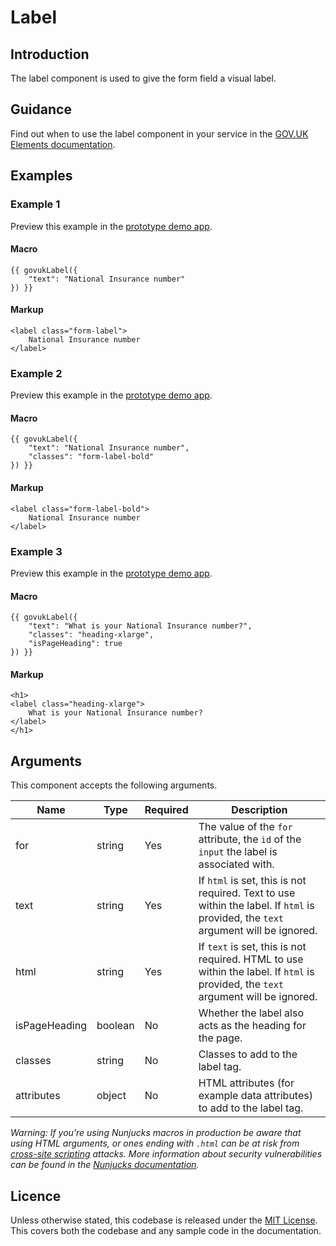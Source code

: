 # Label

## Introduction

The label component is used to give the form field a visual label.

## Guidance

Find out when to use the label component in your service in the [GOV.UK Elements documentation](http://govuk-elements.herokuapp.com/).

## Examples

### Example 1

Preview this example in the [prototype demo app](https://govuk-prototype-kit-macros.herokuapp.com/examples/label/#example-1).

#### Macro
```
{{ govukLabel({
	"text": "National Insurance number"
}) }}
```

#### Markup
```
<label class="form-label">
	National Insurance number
</label>
```

### Example 2

Preview this example in the [prototype demo app](https://govuk-prototype-kit-macros.herokuapp.com/examples/label/#example-2).

#### Macro
```
{{ govukLabel({
	"text": "National Insurance number",
	"classes": "form-label-bold"
}) }}
```

#### Markup
```
<label class="form-label-bold">
	National Insurance number
</label>
```

### Example 3

Preview this example in the [prototype demo app](https://govuk-prototype-kit-macros.herokuapp.com/examples/label/#example-3).

#### Macro
```
{{ govukLabel({
	"text": "What is your National Insurance number?",
	"classes": "heading-xlarge",
	"isPageHeading": true
}) }}
```

#### Markup
```
<h1>
<label class="heading-xlarge">
	What is your National Insurance number?
</label>
</h1>
```

## Arguments

This component accepts the following arguments.

|Name|Type|Required|Description|
|---|---|---|---|
|for|string|Yes|The value of the `for` attribute, the `id` of the `input` the label is associated with.|
|text|string|Yes|If `html` is set, this is not required. Text to use within the label. If `html` is provided, the `text` argument will be ignored.|
|html|string|Yes|If `text` is set, this is not required. HTML to use within the label. If `html` is provided, the `text` argument will be ignored.|
|isPageHeading|boolean|No|Whether the label also acts as the heading for the page.|
|classes|string|No|Classes to add to the label tag.|
|attributes|object|No|HTML attributes (for example data attributes) to add to the label tag.|

*Warning: If you’re using Nunjucks macros in production be aware that using HTML arguments, or ones ending with `.html` can be at risk from [cross-site scripting](https://en.wikipedia.org/wiki/Cross-site_scripting) attacks. More information about security vulnerabilities can be found in the [Nunjucks documentation](https://mozilla.github.io/nunjucks/api.html#user-defined-templates-warning).*

## Licence

Unless otherwise stated, this codebase is released under the [MIT License](https://github.com/whatterz/govuk-prototype-kit-macros/blob/master/LICENSE). This covers both the codebase and any sample code in the documentation.